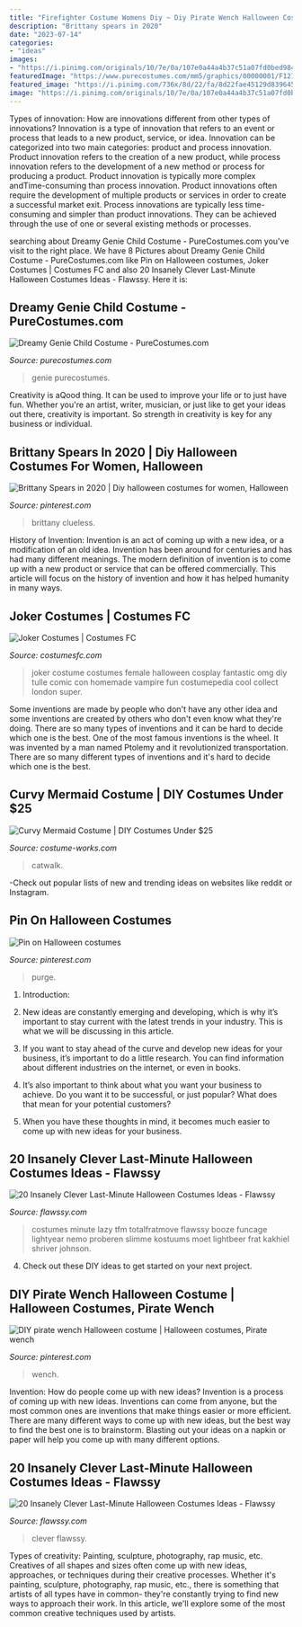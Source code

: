 ```yaml
---
title: "Firefighter Costume Womens Diy ~ Diy Pirate Wench Halloween Costume"
description: "Brittany spears in 2020"
date: "2023-07-14"
categories:
- "ideas"
images:
- "https://i.pinimg.com/originals/10/7e/0a/107e0a44a4b37c51a07fd0bed984dfb8.jpg"
featuredImage: "https://www.purecostumes.com/mm5/graphics/00000001/F121762_full_1.jpg"
featured_image: "https://i.pinimg.com/736x/8d/22/fa/8d22fae45129d839645c8cf928d31684.jpg"
image: "https://i.pinimg.com/originals/10/7e/0a/107e0a44a4b37c51a07fd0bed984dfb8.jpg"
---
```



Types of innovation: How are innovations different from other types of innovations?
Innovation is a type of innovation that refers to an event or process that leads to a new product, service, or idea. Innovation can be categorized into two main categories: product and process innovation. Product innovation refers to the creation of a new product, while process innovation refers to the development of a new method or process for producing a product. 
Product innovation is typically more complex andTime-consuming than process innovation. Product innovations often require the development of multiple products or services in order to create a successful market exit. Process innovations are typically less time-consuming and simpler than product innovations. They can be achieved through the use of one or several existing methods or processes.

	

		
searching about Dreamy Genie Child Costume - PureCostumes.com you've visit to the right place. We have 8 Pictures about Dreamy Genie Child Costume - PureCostumes.com like Pin on Halloween costumes, Joker Costumes | Costumes FC and also 20 Insanely Clever Last-Minute Halloween Costumes Ideas - Flawssy. Here it is:
		
    
## Dreamy Genie Child Costume - PureCostumes.com

<img loading=lazy src="https://www.purecostumes.com/mm5/graphics/00000001/F121762_full_1.jpg" onerror="this.onerror=null;this.src='https://tse4.mm.bing.net/th?id=OIP.Kc6CJNiFcjC4gCFFkrTBDQHaLO&amp;pid=15.1';" alt="Dreamy Genie Child Costume - PureCostumes.com">

_Source: purecostumes.com_

>genie purecostumes. 

	

Creativity is aQood thing. It can be used to improve your life or to just have fun. Whether you're an artist, writer, musician, or just like to get your ideas out there, creativity is important. So strength in creativity is key for any business or individual.

    
## Brittany Spears In 2020 | Diy Halloween Costumes For Women, Halloween

<img loading=lazy src="https://i.pinimg.com/736x/8d/22/fa/8d22fae45129d839645c8cf928d31684.jpg" onerror="this.onerror=null;this.src='https://tse1.mm.bing.net/th?id=OIP.BNDtLjkStw1YVI5PgmraaAHaJ3&amp;pid=15.1';" alt="Brittany Spears in 2020 | Diy halloween costumes for women, Halloween">

_Source: pinterest.com_

>brittany clueless. 

	

History of Invention:
Invention is an act of coming up with a new idea, or a modification of an old idea. Invention has been around for centuries and has had many different meanings. The modern definition of invention is to come up with a new product or service that can be offered commercially. This article will focus on the history of invention and how it has helped humanity in many ways.

    
## Joker Costumes | Costumes FC

<img loading=lazy src="http://www.costumesfc.com/wp-content/uploads/2014/11/Female-Joker-Costume.jpg" onerror="this.onerror=null;this.src='https://tse4.mm.bing.net/th?id=OIP.Xht-ZD8-IV5bugDXX8ki8wHaLH&amp;pid=15.1';" alt="Joker Costumes | Costumes FC">

_Source: costumesfc.com_

>joker costume costumes female halloween cosplay fantastic omg diy tulle comic con homemade vampire fun costumepedia cool collect london super. 

	

Some inventions are made by people who don't have any other idea and some inventions are created by others who don't even know what they're doing. There are so many types of inventions and it can be hard to decide which one is the best. One of the most famous inventions is the wheel. It was invented by a man named Ptolemy and it revolutionized transportation. There are so many different types of inventions and it's hard to decide which one is the best.

    
## Curvy Mermaid Costume | DIY Costumes Under $25

<img loading=lazy src="https://photos.costume-works.com/full/curvy_mermaid.jpg" onerror="this.onerror=null;this.src='https://tse2.mm.bing.net/th?id=OIP.oGYf_y3msMdr4N1K1r4d2AHaKk&amp;pid=15.1';" alt="Curvy Mermaid Costume | DIY Costumes Under $25">

_Source: costume-works.com_

>catwalk. 

	

-Check out popular lists of new and trending ideas on websites like reddit or Instagram.

    
## Pin On Halloween Costumes

<img loading=lazy src="https://i.pinimg.com/originals/10/7e/0a/107e0a44a4b37c51a07fd0bed984dfb8.jpg" onerror="this.onerror=null;this.src='https://tse3.mm.bing.net/th?id=OIP.-Tj8rez-Y4sp896lQB-EuQHaJ4&amp;pid=15.1';" alt="Pin on Halloween costumes">

_Source: pinterest.com_

>purge. 

	

1. Introduction:
1. New ideas are constantly emerging and developing, which is why it’s important to stay current with the latest trends in your industry. This is what we will be discussing in this article.
2. If you want to stay ahead of the curve and develop new ideas for your business, it’s important to do a little research. You can find information about different industries on the internet, or even in books.

3. It’s also important to think about what you want your business to achieve. Do you want it to be successful, or just popular? What does that mean for your potential customers?

4. When you have these thoughts in mind, it becomes much easier to come up with new ideas for your business.

    
## 20 Insanely Clever Last-Minute Halloween Costumes Ideas - Flawssy

<img loading=lazy src="http://flawssy.com/wp-content/uploads/2016/05/Last-Minute-Halloween-Costumes.jpg" onerror="this.onerror=null;this.src='https://tse4.mm.bing.net/th?id=OIP.TSV_p8NTGGeF8QUeK8Gj6wHaJ3&amp;pid=15.1';" alt="20 Insanely Clever Last-Minute Halloween Costumes Ideas - Flawssy">

_Source: flawssy.com_

>costumes minute lazy tfm totalfratmove flawssy booze funcage lightyear nemo proberen slimme kostuums moet lightbeer frat kakhiel shriver johnson. 

	

4. Check out these DIY ideas to get started on your next project.

    
## DIY Pirate Wench Halloween Costume | Halloween Costumes, Pirate Wench

<img loading=lazy src="https://i.pinimg.com/736x/88/63/83/88638341b55f44868e174e6434162ebf.jpg" onerror="this.onerror=null;this.src='https://tse4.mm.bing.net/th?id=OIP.FTS1VpINLp0nR_RfJBUZogHaNL&amp;pid=15.1';" alt="DIY pirate wench Halloween costume | Halloween costumes, Pirate wench">

_Source: pinterest.com_

>wench. 

	

Invention: How do people come up with new ideas?
Invention is a process of coming up with new ideas. Inventions can come from anyone, but the most common ones are inventions that make things easier or more efficient. There are many different ways to come up with new ideas, but the best way to find the best one is to brainstorm. Blasting out your ideas on a napkin or paper will help you come up with many different options.

    
## 20 Insanely Clever Last-Minute Halloween Costumes Ideas - Flawssy

<img loading=lazy src="http://flawssy.com/wp-content/uploads/2016/05/Last-Minute-Halloween-Costumes-ideas.jpg" onerror="this.onerror=null;this.src='https://tse1.mm.bing.net/th?id=OIP.xvIkauNHiZU9pfmm3ItVDQHaLH&amp;pid=15.1';" alt="20 Insanely Clever Last-Minute Halloween Costumes Ideas - Flawssy">

_Source: flawssy.com_

>clever flawssy. 

	

Types of creativity: Painting, sculpture, photography, rap music, etc.
Creatives of all shapes and sizes often come up with new ideas, approaches, or techniques during their creative processes. Whether it's painting, sculpture, photography, rap music, etc., there is something that artists of all types have in common- they're constantly trying to find new ways to approach their work. In this article, we'll explore some of the most common creative techniques used by artists.


